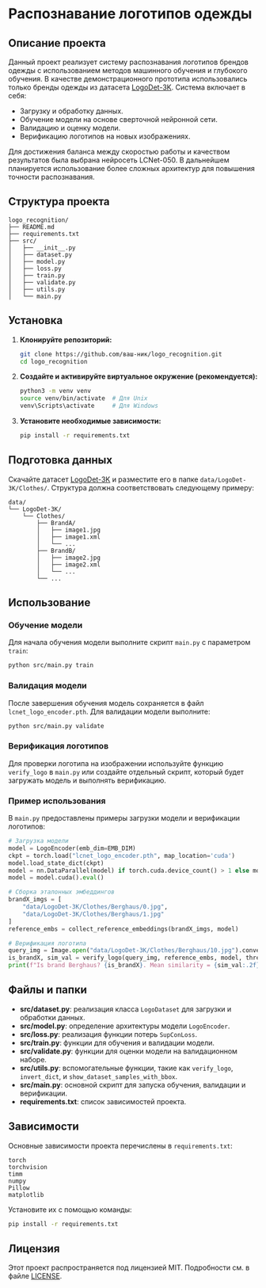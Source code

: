 # Распознавание логотипов одежды

## Описание проекта

Данный проект реализует систему распознавания логотипов брендов одежды с использованием методов машинного обучения и глубокого обучения. В качестве демонстрационного прототипа использовались только бренды одежды из датасета [LogoDet-3K]([https://github.com/xyz/LogoDet-3K](https://paperswithcode.com/dataset/logodet-3k)). Система включает в себя:

- Загрузку и обработку данных.
- Обучение модели на основе сверточной нейронной сети.
- Валидацию и оценку модели.
- Верификацию логотипов на новых изображениях.

Для достижения баланса между скоростью работы и качеством результатов была выбрана нейросеть LCNet-050. В дальнейшем планируется использование более сложных архитектур для повышения точности распознавания.

## Структура проекта

```
logo_recognition/
├── README.md
├── requirements.txt
├── src/
│   ├── __init__.py
│   ├── dataset.py
│   ├── model.py
│   ├── loss.py
│   ├── train.py
│   ├── validate.py
│   ├── utils.py
│   └── main.py
```

## Установка

1. **Клонируйте репозиторий:**

    ```bash
    git clone https://github.com/ваш-ник/logo_recognition.git
    cd logo_recognition
    ```

2. **Создайте и активируйте виртуальное окружение (рекомендуется):**

    ```bash
    python3 -m venv venv
    source venv/bin/activate  # Для Unix
    venv\Scripts\activate     # Для Windows
    ```

3. **Установите необходимые зависимости:**

    ```bash
    pip install -r requirements.txt
    ```

## Подготовка данных

Скачайте датасет [LogoDet-3K](https://paperswithcode.com/dataset/logodet-3k) и разместите его в папке `data/LogoDet-3K/Clothes/`. Структура должна соответствовать следующему примеру:

```
data/
└── LogoDet-3K/
    └── Clothes/
        ├── BrandA/
        │   ├── image1.jpg
        │   ├── image1.xml
        │   └── ...
        ├── BrandB/
        │   ├── image2.jpg
        │   ├── image2.xml
        │   └── ...
        └── ...
```

## Использование

### Обучение модели

Для начала обучения модели выполните скрипт `main.py` с параметром `train`:

```bash
python src/main.py train
```

### Валидация модели

После завершения обучения модель сохраняется в файл `lcnet_logo_encoder.pth`. Для валидации модели выполните:

```bash
python src/main.py validate
```

### Верификация логотипов

Для проверки логотипа на изображении используйте функцию `verify_logo` в `main.py` или создайте отдельный скрипт, который будет загружать модель и выполнять верификацию.

### Пример использования

В `main.py` предоставлены примеры загрузки модели и верификации логотипов:

```python
# Загрузка модели
model = LogoEncoder(emb_dim=EMB_DIM)
ckpt = torch.load("lcnet_logo_encoder.pth", map_location='cuda')
model.load_state_dict(ckpt)
model = nn.DataParallel(model) if torch.cuda.device_count() > 1 else model
model = model.cuda().eval()

# Сборка эталонных эмбеддингов
brandX_imgs = [
    "data/LogoDet-3K/Clothes/Berghaus/0.jpg",
    "data/LogoDet-3K/Clothes/Berghaus/1.jpg"
]
reference_embs = collect_reference_embeddings(brandX_imgs, model)

# Верификация логотипа
query_img = Image.open("data/LogoDet-3K/Clothes/Berghaus/10.jpg").convert("RGB")
is_brandX, sim_val = verify_logo(query_img, reference_embs, model, threshold=0.65)
print(f"Is brand Berghaus? {is_brandX}. Mean similarity = {sim_val:.2f}")
```

## Файлы и папки

- **src/dataset.py**: реализация класса `LogoDataset` для загрузки и обработки данных.
- **src/model.py**: определение архитектуры модели `LogoEncoder`.
- **src/loss.py**: реализация функции потерь `SupConLoss`.
- **src/train.py**: функции для обучения и валидации модели.
- **src/validate.py**: функции для оценки модели на валидационном наборе.
- **src/utils.py**: вспомогательные функции, такие как `verify_logo`, `invert_dict`, и `show_dataset_samples_with_bbox`.
- **src/main.py**: основной скрипт для запуска обучения, валидации и верификации.
- **requirements.txt**: список зависимостей проекта.

## Зависимости

Основные зависимости проекта перечислены в `requirements.txt`:

```
torch
torchvision
timm
numpy
Pillow
matplotlib
```

Установите их с помощью команды:

```bash
pip install -r requirements.txt
```

## Лицензия

Этот проект распространяется под лицензией MIT. Подробности см. в файле [LICENSE](LICENSE).
